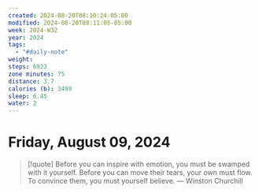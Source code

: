 ```yaml
---
created: 2024-08-20T08:10:24-05:00
modified: 2024-08-20T08:11:05-05:00
week: 2024-W32
year: 2024
tags:
  - "#daily-note"
weight: 
steps: 6923
zone minutes: 75
distance: 3.7
calories (b): 3499
sleep: 6.45
water: 2
---
```

# Friday, August 09, 2024

> [!quote] Before you can inspire with emotion, you must be swamped with it yourself. Before you can move their tears, your own must flow. To convince them, you must yourself believe.
> — Winston Churchill
